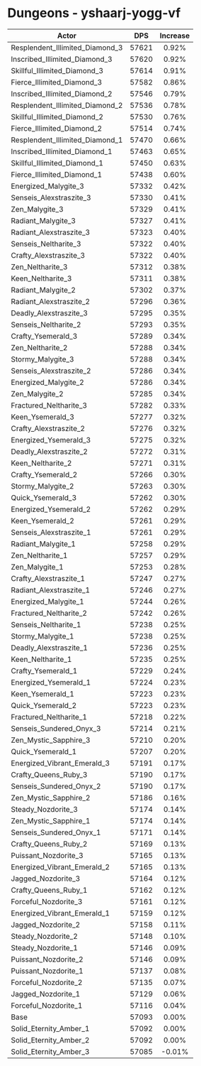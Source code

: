 # Dungeons - yshaarj-yogg-vf
| Actor | DPS | Increase |
|---|:---:|:---:|
|Resplendent_Illimited_Diamond_3|57621|0.92%|
|Inscribed_Illimited_Diamond_3|57620|0.92%|
|Skillful_Illimited_Diamond_3|57614|0.91%|
|Fierce_Illimited_Diamond_3|57582|0.86%|
|Inscribed_Illimited_Diamond_2|57546|0.79%|
|Resplendent_Illimited_Diamond_2|57536|0.78%|
|Skillful_Illimited_Diamond_2|57530|0.76%|
|Fierce_Illimited_Diamond_2|57514|0.74%|
|Resplendent_Illimited_Diamond_1|57470|0.66%|
|Inscribed_Illimited_Diamond_1|57463|0.65%|
|Skillful_Illimited_Diamond_1|57450|0.63%|
|Fierce_Illimited_Diamond_1|57438|0.60%|
|Energized_Malygite_3|57332|0.42%|
|Senseis_Alexstraszite_3|57330|0.41%|
|Zen_Malygite_3|57329|0.41%|
|Radiant_Malygite_3|57327|0.41%|
|Radiant_Alexstraszite_3|57323|0.40%|
|Senseis_Neltharite_3|57322|0.40%|
|Crafty_Alexstraszite_3|57322|0.40%|
|Zen_Neltharite_3|57312|0.38%|
|Keen_Neltharite_3|57311|0.38%|
|Radiant_Malygite_2|57302|0.37%|
|Radiant_Alexstraszite_2|57296|0.36%|
|Deadly_Alexstraszite_3|57295|0.35%|
|Senseis_Neltharite_2|57293|0.35%|
|Crafty_Ysemerald_3|57289|0.34%|
|Zen_Neltharite_2|57288|0.34%|
|Stormy_Malygite_3|57288|0.34%|
|Senseis_Alexstraszite_2|57286|0.34%|
|Energized_Malygite_2|57286|0.34%|
|Zen_Malygite_2|57285|0.34%|
|Fractured_Neltharite_3|57282|0.33%|
|Keen_Ysemerald_3|57277|0.32%|
|Crafty_Alexstraszite_2|57276|0.32%|
|Energized_Ysemerald_3|57275|0.32%|
|Deadly_Alexstraszite_2|57272|0.31%|
|Keen_Neltharite_2|57271|0.31%|
|Crafty_Ysemerald_2|57266|0.30%|
|Stormy_Malygite_2|57263|0.30%|
|Quick_Ysemerald_3|57262|0.30%|
|Energized_Ysemerald_2|57262|0.29%|
|Keen_Ysemerald_2|57261|0.29%|
|Senseis_Alexstraszite_1|57261|0.29%|
|Radiant_Malygite_1|57258|0.29%|
|Zen_Neltharite_1|57257|0.29%|
|Zen_Malygite_1|57253|0.28%|
|Crafty_Alexstraszite_1|57247|0.27%|
|Radiant_Alexstraszite_1|57246|0.27%|
|Energized_Malygite_1|57244|0.26%|
|Fractured_Neltharite_2|57242|0.26%|
|Senseis_Neltharite_1|57238|0.25%|
|Stormy_Malygite_1|57238|0.25%|
|Deadly_Alexstraszite_1|57236|0.25%|
|Keen_Neltharite_1|57235|0.25%|
|Crafty_Ysemerald_1|57229|0.24%|
|Energized_Ysemerald_1|57224|0.23%|
|Keen_Ysemerald_1|57223|0.23%|
|Quick_Ysemerald_2|57223|0.23%|
|Fractured_Neltharite_1|57218|0.22%|
|Senseis_Sundered_Onyx_3|57214|0.21%|
|Zen_Mystic_Sapphire_3|57210|0.20%|
|Quick_Ysemerald_1|57207|0.20%|
|Energized_Vibrant_Emerald_3|57191|0.17%|
|Crafty_Queens_Ruby_3|57190|0.17%|
|Senseis_Sundered_Onyx_2|57190|0.17%|
|Zen_Mystic_Sapphire_2|57186|0.16%|
|Steady_Nozdorite_3|57174|0.14%|
|Zen_Mystic_Sapphire_1|57174|0.14%|
|Senseis_Sundered_Onyx_1|57171|0.14%|
|Crafty_Queens_Ruby_2|57169|0.13%|
|Puissant_Nozdorite_3|57165|0.13%|
|Energized_Vibrant_Emerald_2|57165|0.13%|
|Jagged_Nozdorite_3|57164|0.12%|
|Crafty_Queens_Ruby_1|57162|0.12%|
|Forceful_Nozdorite_3|57161|0.12%|
|Energized_Vibrant_Emerald_1|57159|0.12%|
|Jagged_Nozdorite_2|57158|0.11%|
|Steady_Nozdorite_2|57148|0.10%|
|Steady_Nozdorite_1|57146|0.09%|
|Puissant_Nozdorite_2|57146|0.09%|
|Puissant_Nozdorite_1|57137|0.08%|
|Forceful_Nozdorite_2|57135|0.07%|
|Jagged_Nozdorite_1|57129|0.06%|
|Forceful_Nozdorite_1|57116|0.04%|
|Base|57093|0.00%|
|Solid_Eternity_Amber_1|57092|0.00%|
|Solid_Eternity_Amber_2|57092|0.00%|
|Solid_Eternity_Amber_3|57085|-0.01%|
